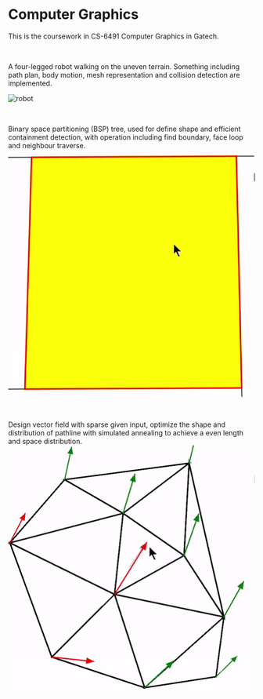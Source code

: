 # Computer Graphics

This is the coursework in CS-6491 Computer Graphics in Gatech.

<br />

A four-legged robot walking on the uneven terrain. Something including path plan, body motion, mesh representation and collision detection are implemented.

![robot](/Math_Physics_Graphics/Computer_Graphics/robot.gif)

<br />

Binary space partitioning (BSP) tree, used for define shape and efficient containment detection, with operation including find boundary, face loop and neighbour traverse.
![bsp](/Math_Physics_Graphics/Computer_Graphics/bsp_tree.gif)

<br />

Design vector field with sparse given input, optimize the shape and distribution of pathline with simulated annealing to achieve a even length and space distribution.
![vector](/Math_Physics_Graphics/Computer_Graphics/vector_field.gif)
